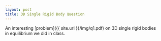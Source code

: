 ```yaml
---
layout: post
title: 3D Single Rigid Body Question
---
```

An interesting [problem]({{ site.url }}/img/q1.pdf) on 3D single rigid bodies in equilibrium we did in class.

